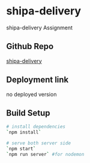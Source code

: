 # shipa-delivery

shipa-delivery Assignment

## Github Repo

[shipa-delivery](https://github.com/Ghadeer-Alkhataybeh/shipa-delivery)

## Deployment link

no deployed version

## Build Setup

```bash
# install dependencies
`npm install`

# serve both server side
`npm start`
`npm run server` #for nodemon

```

